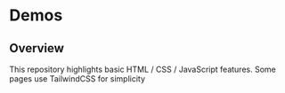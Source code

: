 # Demos <!-- omit in toc -->

## Overview

This repository highlights basic HTML / CSS / JavaScript features.
Some pages use TailwindCSS for simplicity

